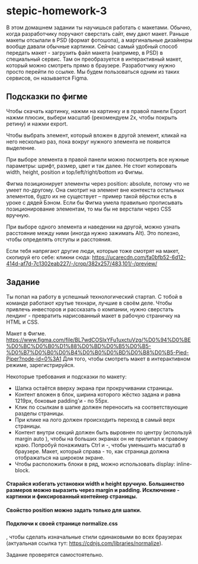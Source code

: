 # stepic-homework-3
В этом домашнем задании ты научишься работать с макетами. Обычно, когда разработчику поручают сверстать сайт, ему дают макет. Раньше макеты отсылали в PSD (формат фотошопа), а маргинальные дизайнеры вообще давали обычные картинки. Сейчас самый удобный способ передать макет - загрузить файл макета (например, в PSD) в специальный сервис. Там он преобразуется в интерактивный макет, который можно смотреть прямо в браузере. Разработчику нужно просто перейти по ссылке. Мы будем пользоваться одним из таких сервисов, он называется Figma.

## Подсказки по фигме

Чтобы скачать картинку, нажми на картинку и в правой панели Export нажми плюсик, выбери масштаб (рекомендуем 2x, чтобы покрыть ретину) и нажми export.

Чтобы выбрать элемент, который вложен в другой элемент, кликай на него несколько раз, пока вокруг нужного элемента не появится выделение.

При выборе элемента в правой панели можно посмотреть все нужные параметры: шрифт, размер, цвет и так далее. Не стоит копировать width, height, position и top/left/right/bottom из Фигмы.

Фигма позиционирует элементы через position: absolute, потому что не умеет по-другому. Она смотрит на элемент вне контекста остальных элементов, будто их не существует – пример такой вёрстки есть в уроке с дядей Бэном. Если бы Фигма умела правильно прописывать позиционирование элементам, то мы бы не верстали через CSS вручную.

При выборе одного элемента и наведении на другой, можно узнать расстояние между ними (иногда нужно зажимать Alt). Это полезно, чтобы определять отступы и расстояния.

Если тебя напрягают другие люди, которые тоже смотрят на макет, скопируй его себе: кликни сюда:
https://ucarecdn.com/fa0bfb52-6d12-414d-af7d-7c1302eab227/-/crop/382x257/483,101/-/preview/ 

## Задание
Ты попал на работу в успешный технологический стартап. С тобой в команде работают крутые технари, лучшие в своём деле. Чтобы привлечь инвесторов и рассказать о компании, нужно сверстать лендинг - превратить нарисованный макет в рабочую страничку на HTML и CSS.

Макет в Фигме. https://www.figma.com/file/BL7wdCOSIxYFu1uxctuVzg/%D0%94%D0%BE%D0%BC%D0%B0%D1%88%D0%BD%D0%B5%D0%B5-%D0%B7%D0%B0%D0%B4%D0%B0%D0%BD%D0%B8%D0%B5-Pied-Piper?node-id=0%3A1 Для того, чтобы смотреть макет в интерактивном режиме, зарегистрируйся.

Некоторые требования и подсказки по макету:

* Шапка остаётся вверху экрана при прокручивании страницы.
* Контент вложен в блок, ширина которого жёстко задана и равна 1219px, боковые padding'и - по 55px.
* Клик по ссылкам в шапке должен переносить на соответствующие разделы страницы.
* При клике на лого должен происходить переход в самый верх страницы.
* Контент внутри секций должен быть выровнен по центру (используй margin auto
), чтобы на больших экранах он не прилипал к правому краю. Попробуй понажимать Ctrl и  -, чтобы уменьшить масштаб в браузере. Макет, который справа - то, как страница должна отображаться на широком экране.
* Чтобы расположить блоки в ряд, можно использовать display: inline-block.

#### Старайся избегать установки width и height вручную. Большинство размеров можно выразить через margin и padding. Исключение - картинки и фиксированный контейнер страницы.

#### Свойство position можно задать только для шапки.

#### Подключи к своей странице normalize.css
, чтобы сделать изначальные стили одинаковыми во всех браузерах (актуальная ссылка тут: https://cdnjs.com/libraries/normalize).

Задание проверятся самостоятельно.
